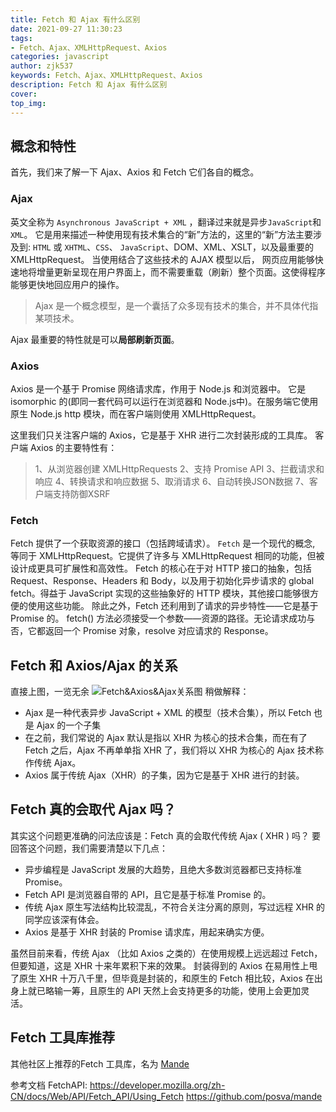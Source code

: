 ```yaml
---
title: Fetch 和 Ajax 有什么区别
date: 2021-09-27 11:30:23
tags:
- Fetch、Ajax、XMLHttpRequest、Axios
categories: javascript
author: zjk537
keywords: Fetch、Ajax、XMLHttpRequest、Axios
description: Fetch 和 Ajax 有什么区别
cover: 
top_img: 
---
```

## 概念和特性
首先，我们来了解一下 Ajax、Axios 和 Fetch 它们各自的概念。
### Ajax
英文全称为 `Asynchronous JavaScript + XML` ，翻译过来就是异步`JavaScript`和`XML`。
它是用来描述一种使用现有技术集合的“新”方法的，这里的“新”方法主要涉及到:  `HTML` 或 `XHTML`、`CSS`、 `JavaScript`、DOM、XML、XSLT，以及最重要的 XMLHttpRequest。
当使用结合了这些技术的 AJAX 模型以后， 网页应用能够快速地将增量更新呈现在用户界面上，而不需要重载（刷新）整个页面。这使得程序能够更快地回应用户的操作。
> Ajax 是一个概念模型，是一个囊括了众多现有技术的集合，并不具体代指某项技术。

Ajax 最重要的特性就是可以**局部刷新页面**。

### Axios
Axios 是一个基于 Promise 网络请求库，作用于 Node.js 和浏览器中。 它是 isomorphic 的(即同一套代码可以运行在浏览器和 Node.js中)。在服务端它使用原生 Node.js http 模块，而在客户端则使用 XMLHttpRequest。

这里我们只关注客户端的 Axios，它是基于 XHR 进行二次封装形成的工具库。
客户端 Axios 的主要特性有：
> 1、从浏览器创建 XMLHttpRequests
2、支持 Promise API
3、拦截请求和响应
4、转换请求和响应数据
5、取消请求
6、自动转换JSON数据
7、客户端支持防御XSRF

### Fetch
Fetch 提供了一个获取资源的接口（包括跨域请求）。
`Fetch` 是一个现代的概念, 等同于 XMLHttpRequest。它提供了许多与 XMLHttpRequest 相同的功能，但被设计成更具可扩展性和高效性。
Fetch 的核心在于对 HTTP 接口的抽象，包括 Request、Response、Headers 和 Body，以及用于初始化异步请求的 global fetch。得益于 JavaScript 实现的这些抽象好的 HTTP 模块，其他接口能够很方便的使用这些功能。
除此之外，Fetch 还利用到了请求的异步特性——它是基于 Promise 的。
fetch()  方法必须接受一个参数——资源的路径。无论请求成功与否，它都返回一个 Promise 对象，resolve 对应请求的 Response。

## Fetch 和 Axios/Ajax 的关系
直接上图，一览无余
![Fetch&Axios&Ajax关系图](Fetch&Axios&Ajax关系图.jpg)
稍做解释：
- Ajax 是一种代表异步 JavaScript + XML 的模型（技术合集），所以 Fetch 也是 Ajax 的一个子集
- 在之前，我们常说的 Ajax 默认是指以 XHR 为核心的技术合集，而在有了 Fetch 之后，Ajax 不再单单指 XHR 了，我们将以 XHR 为核心的 Ajax 技术称作传统 Ajax。
- Axios 属于传统 Ajax（XHR）的子集，因为它是基于 XHR 进行的封装。

## Fetch 真的会取代 Ajax 吗？
其实这个问题更准确的问法应该是：Fetch 真的会取代传统 Ajax ( XHR ) 吗？
要回答这个问题，我们需要清楚以下几点：

- 异步编程是 JavaScript 发展的大趋势，且绝大多数浏览器都已支持标准 Promise。
- Fetch API 是浏览器自带的 API，且它是基于标准 Promise 的。
- 传统 Ajax 原生写法结构比较混乱，不符合关注分离的原则，写过远程 XHR 的同学应该深有体会。
- Axios 是基于 XHR 封装的 Promise 请求库，用起来确实方便。

虽然目前来看，传统 Ajax （比如 Axios 之类的）在使用规模上远远超过 Fetch，但要知道，这是 XHR 十来年累积下来的效果。
封装得到的 Axios 在易用性上甩了原生 XHR 十万八千里，但毕竟是封装的，和原生的 Fetch 相比较，Axios 在出身上就已略输一筹，且原生的 API 天然上会支持更多的功能，使用上会更加灵活。

## Fetch 工具库推荐
其他社区上推荐的Fetch 工具库，名为 [Mande](https://github.com/posva/mande)

参考文档
FetchAPI: https://developer.mozilla.org/zh-CN/docs/Web/API/Fetch_API/Using_Fetch
https://github.com/posva/mande